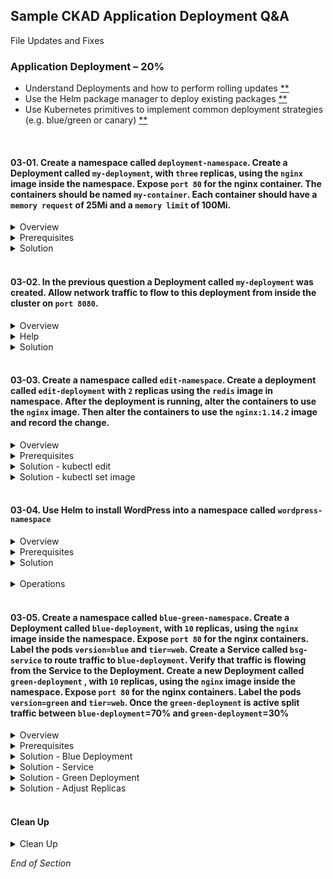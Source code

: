 ## Sample CKAD Application Deployment Q&A

File Updates and Fixes

### Application Deployment – 20%

- Understand Deployments and how to perform rolling updates [\*\*](https://github.com/jamesbuckett/ckad-questions/blob/main/03-ckad-deployment.md#03-01-create-a-namespace-called-deployment-namespace-create-a-deployment-called-my-deployment-with-three-replicas-using-the-nginx-image-inside-the-namespace-expose-port-80-for-the-nginx-container-the-containers-should-be-named-my-container-each-container-should-have-a-memory-request-of-25mi-and-a-memory-limit-of-100mi)
- Use the Helm package manager to deploy existing packages [\*\*](https://github.com/jamesbuckett/ckad-questions/blob/main/03-ckad-deployment.md#03-04-use-helm-to-install-wordpress-into-a-namespace-called-wordpress-namespace)
- Use Kubernetes primitives to implement common deployment strategies (e.g. blue/green or canary) [\*\*](https://github.com/jamesbuckett/ckad-questions/blob/main/03-ckad-deployment.md#03-05-create-a-namespace-called-blue-green-namespace-create-a-deployment-called-blue-deployment-with-10-replicas-using-the-nginx-image-inside-the-namespace-expose-port-80-for-the-nginx-containers-label-the-pods-versionblue-and-tierweb-create-a-service-called-bsg-service-to-route-traffic-to-blue-deployment-verify-that-traffic-is-flowing-from-the-service-to-the-deployment-create-a-new-deployment-called-green-deployment--with-10-replicas-using-the-nginx-image-inside-the-namespace-expose-port-80-for-the-nginx-containers-label-the-pods-versiongreen-and-tierweb-once-the-green-deployment-is-active-split-traffic-between-blue-deployment70-and-green-deployment30)
<br />

#### 03-01. Create a namespace called `deployment-namespace`. Create a Deployment called `my-deployment`, with `three` replicas, using the `nginx` image inside the namespace. Expose `port 80` for the nginx container. The containers should be named `my-container`. Each container should have a `memory request` of 25Mi and a `memory limit` of 100Mi.

<details class="faq box"><summary>Overview</summary>
<p>

![03-01-deploy](https://user-images.githubusercontent.com/18049790/136654817-cf8b912c-7dc3-486d-8615-6b8ecbdc0e8a.png)

![03-01-pod](https://user-images.githubusercontent.com/18049790/136654820-9ff806cf-5987-4eab-bfee-aaaf36e3837f.png)

</p>
</details>

<details class="faq box"><summary>Prerequisites</summary>
<p>

```bash
mkdir -p ~/ckad/
clear
# Create the namespace
kubectl create namespace deployment-namespace
```

```bash
clear
# Switch context into the namespace so that all subsequent commands execute inside that namespace.
kubectl config set-context --current --namespace=deployment-namespace
```

##### Help Examples

```bash
clear
# Run the help flag to get examples
# kubectl create deployment -h
kubectl create deploy -h | more
```

Output:

```console
Examples:
  # Create a deployment named my-dep that runs the busybox image
  kubectl create deployment my-dep --image=busybox

  # Create a deployment with a command
  kubectl create deployment my-dep --image=busybox -- date

  # Create a deployment named my-dep that runs the nginx image with 3 replicas
  kubectl create deployment my-dep --image=nginx --replicas=3 👈👈👈 This example matches most closely to the question: `three` replicas

  # Create a deployment named my-dep that runs the busybox image and expose port 5701
  kubectl create deployment my-dep --image=busybox --port=5701 👈👈👈 This example matches most closely to the question: `port 80`
```

</p>
</details>

<details class="faq box"><summary>Solution</summary>
<p>

```bash
clear
# Using the best example that matches the question
kubectl create deployment my-deployment --image=nginx --replicas=3 --port=80 --dry-run=client -o yaml > ~/ckad/03-01.yml
```

```bash
# Edit the YAML file to make required changes
mkdir -p ~/ckad/
vi ~/ckad/03-01.yml
```

kubernetes.io bookmark: [Meaning of memory](https://kubernetes.io/docs/concepts/configuration/manage-resources-containers/#meaning-of-memory)

```bash
apiVersion: apps/v1
kind: Deployment
metadata:
  creationTimestamp: null
  labels:
    app: my-deployment
  name: my-deployment
spec:
  replicas: 3
  selector:
    matchLabels:
      app: my-deployment
  strategy: {}
  template:
    metadata:
      creationTimestamp: null
      labels:
        app: my-deployment
    spec:
      containers:
      - image: nginx
        ports:
        - containerPort: 80
        name: my-container  #👈👈👈 Change from nginx to my container
        resources:          #👈👈👈 From Meaning of memory link above
          requests:         #👈👈👈 From Meaning of memory link above
            memory: "25Mi"  #👈👈👈 From Meaning of memory link above
          limits:           #👈👈👈 From Meaning of memory link above
            memory: "100Mi" #👈👈👈 From Meaning of memory link above
status: {}
```

```bash
clear
# Apply the YAML file to the Kubernetes API server
kubectl apply -f ~/ckad/03-01.yml
```

```bash
clear
# Quick verification that the deployment was created and is working
kubectl get all
```

Output:

```console
NAME                               READY   STATUS    RESTARTS   AGE
pod/my-deployment-67fc8546-9b4bm   1/1     Running   0          16m
pod/my-deployment-67fc8546-mjw24   1/1     Running   0          16m
pod/my-deployment-67fc8546-tp5bk   1/1     Running   0          16m

NAME                            READY   UP-TO-DATE   AVAILABLE   AGE
deployment.apps/my-deployment   3/3     3            3           16m

NAME                                     DESIRED   CURRENT   READY   AGE
replicaset.apps/my-deployment-67fc8546   3         3         3       16m
```

 </p>
</details>
<br />

#### 03-02. In the previous question a Deployment called `my-deployment` was created. Allow network traffic to flow to this deployment from inside the cluster on `port 8080`.

<details class="faq box"><summary>Overview</summary>
<p>

![03-02](https://user-images.githubusercontent.com/18049790/136654933-3cbb67a7-c892-402b-a7a1-9e6f2977ab51.png)

</p>
</details>

<details class="faq box"><summary>Help</summary> 
<p>

```bash
clear
# Run the help flag to get examples
kubectl expose -h | more
```

Output:

```console
Examples:
  # Create a service for a replicated nginx, which serves on port 80 and connects to the containers on port 8000
  kubectl expose rc nginx --port=80 --target-port=8000

  # Create a service for a replication controller identified by type and name specified in "nginx-controller.yaml",
which serves on port 80 and connects to the containers on port 8000
  kubectl expose -f nginx-controller.yaml --port=80 --target-port=8000

  # Create a service for a pod valid-pod, which serves on port 444 with the name "frontend"
  kubectl expose pod valid-pod --port=444 --name=frontend

  # Create a second service based on the above service, exposing the container port 8443 as port 443 with the name
"nginx-https"
  kubectl expose service nginx --port=443 --target-port=8443 --name=nginx-https

  # Create a service for a replicated streaming application on port 4100 balancing UDP traffic and named 'video-stream'.
  kubectl expose rc streamer --port=4100 --protocol=UDP --name=video-stream

  # Create a service for a replicated nginx using replica set, which serves on port 80 and connects to the containers on
port 8000
  kubectl expose rs nginx --port=80 --target-port=8000

  # Create a service for an nginx deployment, which serves on port 80 and connects to the containers on port 8000
  kubectl expose deployment nginx --port=80 --target-port=8000 👈👈👈 This example matches most closely to the question.
```

</p>
</details>

<details class="faq box"><summary>Solution</summary>
<p>

```bash
clear
# Using the best example that matches the question
kubectl expose deployment my-deployment --port=8080 --target-port=80
```

Watch out for the statement from inside the Cluster so this is of type: ClusterIP

Types include:

- ClusterIP (default)
- NodePort
- LoadBalancer
- ExternalName

```bash
clear
# Check that the Service was created
  # Inside the namespace: my-deployment
  # Outside the namespace: my-deployment.deployment-namespace.svc.cluster.local
kubectl get service
```

Output:

```console
NAME            TYPE        CLUSTER-IP     EXTERNAL-IP   PORT(S)   AGE
my-deployment   ClusterIP   10.245.79.74   <none>        80/TCP    103s
```

```bash
clear
# A quicker check is to see if the Pod Endpoints are being load balanced
kubectl get endpoints
kubectl get pods -o wide
```

Output:

```console
NAME            ENDPOINTS                                         AGE
my-deployment   10.244.0.250:80,10.244.1.132:80,10.244.1.246:80   5m20s
# The three replicas internal endpoints are registered
```

</p>
</details>
<br />

#### 03-03. Create a namespace called `edit-namespace`. Create a deployment called `edit-deployment` with `2` replicas using the `redis` image in namespace. After the deployment is running, alter the containers to use the `nginx` image. Then alter the containers to use the `nginx:1.14.2` image and record the change.

<details class="faq box"><summary>Overview</summary>
<p>

![03-03](https://user-images.githubusercontent.com/18049790/136655071-9e4a9225-3a8f-4aed-8556-0767162fec36.png)

</p>
</details>

<details class="faq box"><summary>Prerequisites</summary>
<p>

```bash
clear
kubectl create namespace edit-namespace
kubectl create deployment edit-deployment --image=redis --replicas=2 -n edit-namespace
kubectl config set-context --current --namespace=edit-namespace
```

</p>
</details>

<details class="faq box"><summary>Solution - kubectl edit</summary>
<p>

##### Solution

```bash
kubectl edit deployment.apps/edit-deployment
```

```yaml
# Please edit the object below. Lines beginning with a '#' will be ignored,
# and an empty file will abort the edit. If an error occurs while saving this file will be
# reopened with the relevant failures.
#
apiVersion: apps/v1
kind: Deployment
metadata:
  annotations:
    deployment.kubernetes.io/revision: "1"
  creationTimestamp: "2021-09-24T06:23:27Z"
  generation: 1
  labels:
    app: edit-deployment
  name: edit-deployment
  namespace: edit-namespace
  resourceVersion: "7856"
  uid: d482067c-da5f-43ce-aa31-25defd2d0de3
spec:
  progressDeadlineSeconds: 600
  replicas: 2
  revisionHistoryLimit: 10
  selector:
    matchLabels:
      app: edit-deployment
  strategy:
    rollingUpdate:
      maxSurge: 25%
      maxUnavailable: 25%
    type: RollingUpdate
  template:
    metadata:
      creationTimestamp: null
      labels:
        app: edit-deployment
    spec:
      containers:
      - image: redis #👈👈👈 Change this to nginx
        imagePullPolicy: Always
        name: redis #👈👈👈 This is the catch, when you created the deployment it used the image=redis to also name the container redis
        resources: {}
        terminationMessagePath: /dev/termination-log
        terminationMessagePolicy: File
      dnsPolicy: ClusterFirst
      restartPolicy: Always
```

```bash
clear
# Check the image in the Deployment
kubectl describe deployment edit-deployment | grep Image
```

This works but does not record what the change was.

</p>
</details>

<details class="faq box"><summary>Solution - kubectl set image</summary>
<p>

kubernetes.io:[Updating a Deployment](https://kubernetes.io/docs/concepts/workloads/controllers/deployment/#updating-a-deployment)

```bash
clear
# Use the kubectl set image command
kubectl set image deployment.apps/edit-deployment redis=nginx:1.14.2 --record
```

```bash
clear
# Check the image in the Deployment
kubectl describe deployment edit-deployment | grep Image
# Check that the change was recorded
kubectl rollout history deployment.apps/edit-deployment
```

</p>
</details>
<br />

#### 03-04. Use Helm to install WordPress into a namespace called `wordpress-namespace`

<details class="faq box"><summary>Overview</summary>
<p>

![03-04-wp](https://user-images.githubusercontent.com/18049790/136655517-2bf660fb-8f97-4503-b6b8-cae0bc4fc4b2.png)

![03-04-deploy](https://user-images.githubusercontent.com/18049790/136655521-cb6bba5d-e1f6-4e9f-876c-b8da98d96c64.png)

</p>
</details>

<details class="faq box"><summary>Prerequisites</summary>
<p>

WordPress on Bitnami [details](https://github.com/bitnami/charts/tree/master/bitnami/wordpress/#installing-the-chart)

```bash
clear
kubectl create namespace wordpress-namespace
kubectl config set-context --current --namespace=wordpress-namespace
```

</p>
</details>

<details class="faq box"><summary>Solution</summary>
<p>

```bash
clear
# Add the Bitnami repo
helm repo add bitnami https://charts.bitnami.com/bitnami
```

```bash
# Search the Bitnami repo for available software
helm search repo bitnami
```

Output:

```console
NAME                                            CHART VERSION   APP VERSION     DESCRIPTION
bitnami/bitnami-common                          0.0.9           0.0.9           DEPRECATED Chart with custom templates used in ...
bitnami/airflow                                 11.0.8          2.1.4           Apache Airflow is a platform to programmaticall...
bitnami/apache                                  8.8.3           2.4.50          Chart for Apache HTTP Server
bitnami/argo-cd                                 2.0.4           2.1.3           Declarative, GitOps continuous delivery tool fo...
bitnami/argo-workflows                          0.1.1           3.1.13          Argo Workflows is meant to orchestrate Kubernet...
bitnami/aspnet-core                             1.3.18          3.1.19          ASP.NET Core is an open-source framework create...
bitnami/cassandra                               8.0.6           4.0.1           Apache Cassandra is a free and open-source dist...
bitnami/cert-manager                            0.1.21          1.5.4           Cert Manager is a Kubernetes add-on to automate...
bitnami/common                                  1.10.0          1.10.0          A Library Helm Chart for grouping common logic ...
bitnami/concourse                               0.1.7           7.5.0           Concourse is a pipeline-based continuous thing-...
bitnami/consul                                  9.3.8           1.10.3          Highly available and distributed service discov...
bitnami/contour                                 5.7.0           1.18.2          Contour Ingress controller for Kubernetes
bitnami/contour-operator                        0.1.1           1.18.2          The Contour Operator extends the Kubernetes API...
bitnami/dataplatform-bp1                        8.0.1           0.0.11          OCTO Data platform Kafka-Spark-Solr Helm Chart
bitnami/dataplatform-bp2                        8.0.3           0.0.10          OCTO Data platform Kafka-Spark-Elasticsearch He...
bitnami/discourse                               5.0.2           2.7.8           A Helm chart for deploying Discourse to Kubernetes
bitnami/dokuwiki                                11.2.8          20200729.0.0    DokuWiki is a standards-compliant, simple to us...
bitnami/drupal                                  10.3.4          9.2.7           One of the most versatile open source content m...
bitnami/ejbca                                   3.0.1           7.4.3-2         Enterprise class PKI Certificate Authority buil...
bitnami/elasticsearch                           17.1.0          7.14.2          A highly scalable open-source full-text search ...
bitnami/etcd                                    6.8.4           3.5.0           etcd is a distributed key value store that prov...
bitnami/external-dns                            5.4.10          0.10.0          ExternalDNS is a Kubernetes addon that configur...
bitnami/fluentd                                 4.2.3           1.14.1          Fluentd is an open source data collector for un...
bitnami/geode                                   0.1.0           1.14.0          Apache Geode is a data management platform that...
bitnami/ghost                                   14.0.22         4.17.1          A simple, powerful publishing platform that all...
bitnami/grafana                                 6.3.2           8.2.0           Grafana is an open source, feature rich metrics...
bitnami/grafana-operator                        1.1.4           3.10.3          Kubernetes Operator based on the Operator SDK f...
bitnami/grafana-tempo                           0.2.7           1.1.0           Grafana Tempo is an open source, easy-to-use an...
bitnami/haproxy                                 0.2.13          2.4.7           HAProxy is a TCP proxy and a HTTP reverse proxy...
...
bitnami/phpmyadmin                              8.2.16          5.1.1           phpMyAdmin is an mysql administration frontend
bitnami/postgresql                              10.12.2         11.13.0         Chart for PostgreSQL, an object-relational data...
bitnami/postgresql-ha                           7.10.1          11.13.0         Chart for PostgreSQL with HA architecture (usin...
bitnami/prestashop                              13.2.3          1.7.8-0         A popular open source ecommerce solution. Profe...
bitnami/prometheus-operator                     0.31.1          0.41.0          DEPRECATED The Prometheus Operator for Kubernet...
bitnami/pytorch                                 2.3.14          1.9.0           Deep learning platform that accelerates the tra...
bitnami/rabbitmq                                8.22.4          3.9.7           Open source message broker software that implem...
bitnami/rabbitmq-cluster-operator               0.1.6           1.9.0           The RabbitMQ Cluster Kubernetes Operator automa...
bitnami/redis                                   15.4.1          6.2.6           Open source, advanced key-value store. It is of...
bitnami/redis-cluster                           6.3.9           6.2.6           Open source, advanced key-value store. It is of...
bitnami/redmine                                 17.0.9          4.2.2           A flexible project management web application.
bitnami/solr                                    2.0.7           8.9.0           Apache Solr is an open source enterprise search...
bitnami/spark                                   5.7.4           3.1.2           Spark is a fast and general-purpose cluster com...
bitnami/spring-cloud-dataflow                   4.1.1           2.8.2           Spring Cloud Data Flow is a microservices-based...
bitnami/sugarcrm                                1.0.6           6.5.26          DEPRECATED SugarCRM enables businesses to creat...
bitnami/suitecrm                                9.3.25          7.11.22         SuiteCRM is a completely open source enterprise...
bitnami/tensorflow-inception                    3.3.2           1.13.0          DEPRECATED Open-source software library for ser...
bitnami/tensorflow-resnet                       3.2.15          2.6.0           Open-source software library serving the ResNet...
bitnami/testlink                                9.2.24          1.9.20          Web-based test management system that facilitat...
bitnami/thanos                                  6.0.12          0.23.1          Thanos is a highly available metrics system tha...
bitnami/tomcat                                  9.4.3           10.0.12         Chart for Apache Tomcat
bitnami/wavefront                               3.1.12          1.7.1           Chart for Wavefront Collector for Kubernetes
bitnami/wavefront-adapter-for-istio             1.0.8           0.1.5           Wavefront Adapter for Istio is a lightweight Is...
bitnami/wavefront-hpa-adapter                   0.1.5           0.9.8           Wavefront HPA Adapter for Kubernetes is a Kuber...
bitnami/wavefront-prometheus-storage-adapter    1.0.8           1.0.3           Wavefront Storage Adapter is a Prometheus integ...
bitnami/wildfly                                 11.1.3          24.0.1          Chart for Wildfly
bitnami/wordpress                               12.1.20         5.8.1           Web publishing platform for building blogs and ... #👈👈👈
bitnami/zookeeper                               7.4.6           3.7.0           A centralized service for maintaining configura...
```

```bash
# Search the Bitnami repo for WordPress
helm search repo bitnami | grep wordpress
```

Output:

```console
bitnami/wordpress                               12.1.20         5.8.1           Web publishing platform for building blogs and ...
```

```bash
# Install WordPress with Helm
helm install my-wp-release \
  --set wordpressUsername=admin \
  --set wordpressPassword=password \
  --set mariadb.auth.rootPassword=secretpassword \
  --set service.type=ClusterIP \
    bitnami/wordpress
```

Output:

```console
NAME: my-wp-release
LAST DEPLOYED: Fri Oct  8 15:44:30 2021
NAMESPACE: wordpress-namespace
STATUS: deployed
REVISION: 1
TEST SUITE: None
NOTES:
** Please be patient while the chart is being deployed **

Your WordPress site can be accessed through the following DNS name from within your cluster:

    my-wp-release-wordpress.wordpress-namespace.svc.cluster.local (port 80)

To access your WordPress site from outside the cluster follow the steps below:

1. Get the WordPress URL by running these commands:

   kubectl port-forward --namespace wordpress-namespace svc/my-wp-release-wordpress 80:80 &
   echo "WordPress URL: http://127.0.0.1//"
   echo "WordPress Admin URL: http://127.0.0.1//admin"

2. Open a browser and access WordPress using the obtained URL.

3. Login with the following credentials below to see your blog:

  echo Username: admin
  echo Password: $(kubectl get secret --namespace wordpress-namespace my-wp-release-wordpress -o jsonpath="{.data.wordpress-password}" | base64 --decode)
```

```bash
clear
# Run a Busybox pod in the namespace to check your work
kubectl run remote-run --image=busybox --restart=Never --rm -it
# Check your work - curl the service to verify operation
wget -qO- my-wp-release-wordpress
```

```bash
# List active helm releases
helm ls
```

```bash
# Delete WordPress with Helm
helm delete my-wp-release --purge
```


</details>
<br />

<details class="faq box"><summary>Operations</summary>
<p>

##### Install a Release 

```bash
helm install happy-panda bitnami/wordpress
```

##### Upgrade a Release 

```bash
helm upgrade --set foo=bar --set foo=newbar redis ./redis
```

##### Delete a Release

```bash
helm uninstall my-release 
```

##### Broken Release 

```bash
helm list
helm uninstall my-release 
```


</p>
</details>
<br />

#### 03-05. Create a namespace called `blue-green-namespace`. Create a Deployment called `blue-deployment`, with `10` replicas, using the `nginx` image inside the namespace. Expose `port 80` for the nginx containers. Label the pods `version=blue` and `tier=web`. Create a Service called `bsg-service` to route traffic to `blue-deployment`. Verify that traffic is flowing from the Service to the Deployment. Create a new Deployment called `green-deployment` , with `10` replicas, using the `nginx` image inside the namespace. Expose `port 80` for the nginx containers. Label the pods `version=green` and `tier=web`. Once the `green-deployment` is active split traffic between `blue-deployment`=70% and `green-deployment`=30%

<details class="faq box"><summary>Overview</summary>
<p>

![08-kubernetes-blue-green](https://user-images.githubusercontent.com/18049790/137315553-1792d855-fe0c-47df-911b-305251feeb4e.png)

For clarity in the solution steps below i use images that return: 
* Green Deployment 
  * Green !!!
  * Green !!!
  * Green !!!
* Blue Deployment 
  * Blue !!!
  * Blue !!!
  * Blue !!!

</p>
</details>

<details class="faq box"><summary>Prerequisites</summary>
<p>

```bash
clear
# Create the namespace
kubectl create namespace blue-green-namespace
```

```bash
clear
# Switch context into the namespace so that all subsequent commands execute inside that namespace.
kubectl config set-context --current --namespace=blue-green-namespace
```

</p>
</details>

<details class="faq box"><summary>Solution - Blue Deployment</summary>
<p>

```bash
clear
mkdir -p ~/ckad/
# Create the deployment as far as possible using the CLI (imperatively)
kubectl create deployment blue-deployment --image=nginx --replicas=10 --port=80 --dry-run=client -o yaml > ~/ckad/03-05-deploy-blue.yml
```

```bash
clear
# Edit the YAML file to make required changes
# Use the Question number in case you want to return to the question for reference or for review
vi ~/ckad/03-05-deploy-blue.yml
```

```yaml
apiVersion: apps/v1
kind: Deployment
metadata:
  creationTimestamp: null
  labels:
    app: blue-deployment
  name: blue-deployment
spec:
  replicas: 10
  selector:
    matchLabels:
      # app: blue-deployment #👈👈👈 Delete this
      version: blue #👈👈👈 Add this
  strategy: {}
  template:
    metadata:
      creationTimestamp: null
      labels:
        # app: blue-deployment #👈👈👈 Delete this
        version: blue #👈👈👈 Add the label `version=blue`
        tier: web #👈👈👈 Add the label: `tier=web`
    spec:
      containers:
      - image: docker.io/jamesbuckett/blue:latest
        name: blue
        ports:
        - containerPort: 80
        resources: {}
status: {}
```

```bash
clear
# Apply the YAML file to the Kubernetes API server
kubectl apply -f ~/ckad/03-05-deploy-blue.yml
```

```bash
clear
# Quick verification that the pod was created and is working
kubectl get pod --watch
# or kubectl get pod -w
```

```bash
clear
# See all labels on Pods
kubectl get pods --show-labels
```

```bash
clear
# Check labels specific to this question
kubectl get pods -L tier,version
```

</p>
</details>

<details class="faq box"><summary>Solution - Service</summary>
<p>

```bash
clear
# Create the namespace
kubectl expose deployment blue-deployment --port=80 --target-port=80 --name=bsg-service --dry-run=client -o yaml > ~/ckad/03-05-bsg-service.yml
```

```bash
clear
mkdir -p ~/ckad/
# Edit the YAML file to make required changes
vi ~/ckad/03-05-bsg-service.yml
```

```yaml
apiVersion: v1
kind: Service
metadata:
  creationTimestamp: null
  labels:
    app: blue-deployment
  name: bsg-service
spec:
  ports:
  - port: 80
    protocol: TCP
    targetPort: 80
  selector:
    # version: blue #👈👈👈 Delete this
    tier: web #👈👈👈 Add the label:  `tier=web`. This is the sauce. One label pointing to both deployments
status:
  loadBalancer: {}
```

```bash
clear
# Apply the YAML file to the Kubernetes API server
kubectl apply -f ~/ckad/03-05-bsg-service.yml
```

</p>
</details>

<details class="faq box"><summary>Solution - Green Deployment</summary>
<p>

```bash
clear
# Create the deployment as far as possible using the CLI (imperatively)
kubectl create deployment green-deployment --image=nginx --replicas=10 --port=80 --dry-run=client -o yaml > ~/ckad/03-05-deploy-green.yml
```

An even faster way would be to copy the 03-05-deploy-blue.yml to 03-05-deploy-green.yml
* Alter the labels 
* Alter the image 
* Save and Apply

```bash
clear
mkdir -p ~/ckad/
# Edit the YAML file to make required changes
# Use the Question number in case you want to return to the question for reference or for review
vi ~/ckad/03-05-deploy-green.yml
```

```yaml
apiVersion: apps/v1
kind: Deployment
metadata:
  creationTimestamp: null
  labels:
    app: green-deployment
  name: green-deployment
spec:
  replicas: 10
  selector:
    matchLabels:
      # app: green-deployment #👈👈👈 Delete this
      version: green #👈👈👈  Add this
  strategy: {}
  template:
    metadata:
      creationTimestamp: null
      labels:
        # app: green-deployment #👈👈👈 Delete this
        version: green #👈👈👈  Add the label `version=green`
        tier: web #👈👈👈 Add the label:  `tier=web`
    spec:
      containers:
      - image: docker.io/jamesbuckett/green:latest
        name: green
        ports:
        - containerPort: 80
        resources: {}
status: {}
```

```bash
clear
# Apply the YAML file to the Kubernetes API server
kubectl apply -f ~/ckad/03-05-deploy-green.yml
```

```bash
clear
# Quick verification that the pod was created and is working
kubectl get pod --watch
# or kubectl get pod -w
```

```bash
clear
# Check labels specific to this question
kubectl get pods -L tier,version
```

</p>
</details>

<details class="faq box"><summary>Solution - Adjust Replicas</summary>
<p>

```bash
clear
# Scale Blue Deployment to 7=70%
kubectl scale --replicas=7 deployment blue-deployment
```

```bash
clear
# Scale Green Deployment to 3=30%
kubectl scale --replicas=3 deployment green-deployment
```

```bash
clear
# Check labels specific to this question
kubectl get pods -L tier,version
```

Output:

```console
NAME                                READY   STATUS    RESTARTS   AGE     VERSION   TIER
blue-deployment-5f855f68d6-295xb    1/1     Running   0          9m52s   blue      web
blue-deployment-5f855f68d6-2b4wv    1/1     Running   0          9m52s   blue      web
blue-deployment-5f855f68d6-2c9wn    1/1     Running   0          9m52s   blue      web
blue-deployment-5f855f68d6-5d4kb    1/1     Running   0          9m52s   blue      web
blue-deployment-5f855f68d6-7tqx7    1/1     Running   0          9m52s   blue      web
blue-deployment-5f855f68d6-k4s4w    1/1     Running   0          9m52s   blue      web
blue-deployment-5f855f68d6-vqv8m    1/1     Running   0          9m52s   blue      web
green-deployment-5b9f998d46-dlmsx   1/1     Running   0          112s    green     web
green-deployment-5b9f998d46-k6lpt   1/1     Running   0          112s    green     web
green-deployment-5b9f998d46-tjxl6   1/1     Running   0          112s    green     web
```

```bash
clear
# Check your work - curl the service to verify operation
kubectl run remote-run --image=busybox --restart=Never --rm -it
# Repeat this command to see different responses
wget -qO- bsg-service
```

Output

```console
/ # wget -qO- bsg-service
Green !!!
Green !!!
Green !!!
/ # wget -qO- bsg-service
Blue !!!
Blue !!!
Blue !!!
/ # wget -qO- bsg-service
Blue !!!
Blue !!!
Blue !!!
/ # wget -qO- bsg-service
Blue !!!
Blue !!!
Blue !!!
/ # wget -qO- bsg-service
Blue !!!
Blue !!!
Blue !!!
/ # wget -qO- bsg-service
Blue !!!
Blue !!!
Blue !!!
/ # wget -qO- bsg-service
Blue !!!
Blue !!!
Blue !!!
/ # wget -qO- bsg-service
Blue !!!
Blue !!!
Blue !!!
/ # wget -qO- bsg-service
Green !!!
Green !!!
Green !!!
```

</p>
</details>
<br />

#### Clean Up

<details class="faq box"><summary>Clean Up</summary>
<p>

```bash
yes | rm -R ~/ckad/
kubectl delete ns deployment-namespace --force
kubectl delete ns edit-namespace --force
kubectl delete ns wordpress-namespace --force
kubectl delete ns blue-green-namespace --force
```

</p>
</details>

_End of Section_
